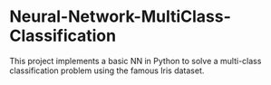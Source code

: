 # Neural-Network-MultiClass-Classification
 This project implements a basic NN in Python to solve a multi-class classification problem using the famous Iris dataset.
